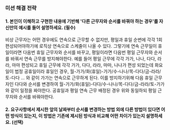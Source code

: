 ### 미션 해결 전략 
#### 1. 본인이 이해하고 구현한 내용에 기반해 '다른 근무자와 순서를 바꿔야 하는 경우'를 자신만의 예시를 들어 설명하세요. (필수)       
비상 근무자는 어떤 경우에도 연속으로 근무할 수 없지만, 평일과 휴일 순번에 각각 1회 편성되어야하기에 로직상 연속으로 스케줄이 나올 수 있다.
그렇기에 연속 근무일이 휴일이라면 다음번 휴일 근무자와 순서를 바꾸고, 평일이라면 다음번 평일 근무자와 순서를 바꿔서 연속 근무를 방지해야한다.
예를 들어 평일 근무에 각각 가가, 나나, 다다, 라라, 마마 편성되고
휴일 근무에 각각 가가, 다다, 라라, 마마, 나나가 편성 되었는데 화요일이 법정 공휴일이라 휴일인 경우,
월-가가/화(휴일)-가가/수-나나/목-다다/금-라라/토-다다 ... 와 같이 가가는 연속으로 근무하게 된다.
이를 방지하기위해 다음 휴일 근무자인 다다와 순서를 변경하여 월-가가/화(휴일)-다다/수-나나/목-다다/금-라라/토-가가 와 같이 일정을 짜야한다.
공휴일과 평일 연속 근무 배정된 경우 위와 동일하되 평일 근무자와 순서를 바꿔야한다.

#### 2. 요구사항에서 제시한 앞의 날짜부터 순서를 변경하는 방법 외에 다른 방법이 있다면 어떤 방식이 있는지, 이 방법은 기존에 제시된 방식과 비교해 어떤 차이가 있는지 설명하세요. (선택)

